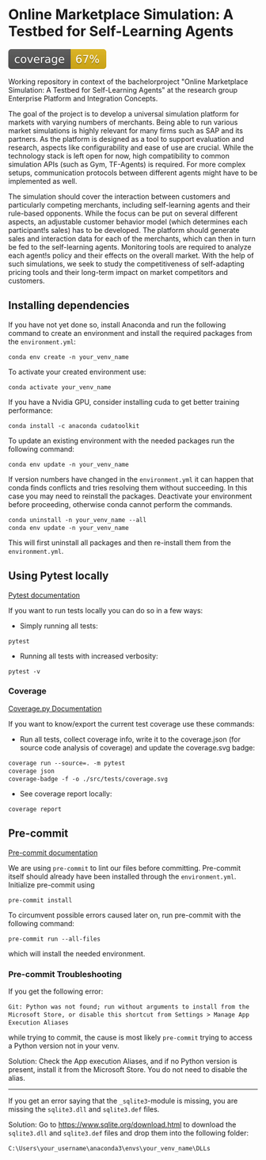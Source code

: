 # Online Marketplace Simulation: A Testbed for Self-Learning Agents

![Coverage-Badge](/src/tests/coverage.svg)

Working repository in context of the bachelorproject "Online Marketplace Simulation: A Testbed for Self-Learning Agents" at the research group Enterprise Platform and Integration Concepts.

The goal of the project is to develop a universal simulation platform for markets with varying numbers of merchants. Being able to run various market simulations is highly relevant for many firms such as SAP and its partners. As the platform is designed as a tool to support evaluation and research, aspects like configurability and ease of use are crucial. While the technology stack is left open for now, high compatibility to common simulation APIs (such as Gym, TF-Agents) is required.
For more complex setups, communication protocols between different agents might have to be implemented as well.

The simulation should cover the interaction between customers and particularly competing merchants, including self-learning agents and their rule-based opponents. While the focus can be put on several different aspects, an adjustable customer behavior model (which determines each participant!s sales) has to be developed. The platform should generate sales and interaction data for each of the merchants, which can then in turn be fed to the self-learning agents. Monitoring tools are required to analyze each agent!s policy and their effects on the overall market. With the help of such simulations, we seek to study the competitiveness of self-adapting pricing tools and their long-term impact on market competitors and customers.

## Installing dependencies

If you have not yet done so, install Anaconda and run the following command to create an environment and install the required packages from the `environment.yml`:

```console
conda env create -n your_venv_name
```

To activate your created environment use:

```console
conda activate your_venv_name
```

If you have a Nvidia GPU, consider installing cuda to get better training performance:

```console
conda install -c anaconda cudatoolkit
```

To update an existing environment with the needed packages run the following command:

```console
conda env update -n your_venv_name
```

If version numbers have changed in the `environment.yml` it can happen that conda finds conflicts and tries resolving them without succeeding. In this case you may need to reinstall the packages. Deactivate your environment before proceeding, otherwise conda cannot perform the commands.

```console
conda uninstall -n your_venv_name --all
conda env update -n your_venv_name
```

This will first uninstall all packages and then re-install them from the `environment.yml`.

## Using Pytest locally

[Pytest documentation](https://docs.pytest.org/en/latest/index.html)

If you want to run tests locally you can do so in a few ways:

- Simply running all tests:

```console
pytest
```

- Running all tests with increased verbosity:

```console
pytest -v
```

### Coverage

[Coverage.py Documentation](https://coverage.readthedocs.io/en/6.1.2/)

If you want to know/export the current test coverage use these commands:

- Run all tests, collect coverage info, write it to the coverage.json (for source code analysis of coverage) and update the coverage.svg badge:

```console
coverage run --source=. -m pytest
coverage json
coverage-badge -f -o ./src/tests/coverage.svg
```

- See coverage report locally:

```console
coverage report
```

## Pre-commit

[Pre-commit documentation](https://pre-commit.com/)

We are using `pre-commit` to lint our files before committing. Pre-commit itself should already have been installed through the `environment.yml`. Initialize pre-commit using

```console
pre-commit install
```

To circumvent possible errors caused later on, run pre-commit with the following command:

```console
pre-commit run --all-files
```

which will install the needed environment.

### Pre-commit Troubleshooting

If you get the following error:

```console
Git: Python was not found; run without arguments to install from the Microsoft Store, or disable this shortcut from Settings > Manage App Execution Aliases
```

while trying to commit, the cause is most likely `pre-commit` trying to access a Python version not in your venv.

Solution: Check the App execution Aliases, and if no Python version is present, install it from the Microsoft Store. You do not need to disable the alias.

---

If you get an error saying that the `_sqlite3`-module is missing, you are missing the `sqlite3.dll` and `sqlite3.def` files.

Solution: Go to <https://www.sqlite.org/download.html> to download the `sqlite3.dll` and `sqlite3.def` files and drop them into the following folder:

```console
C:\Users\your_username\anaconda3\envs\your_venv_name\DLLs
```
